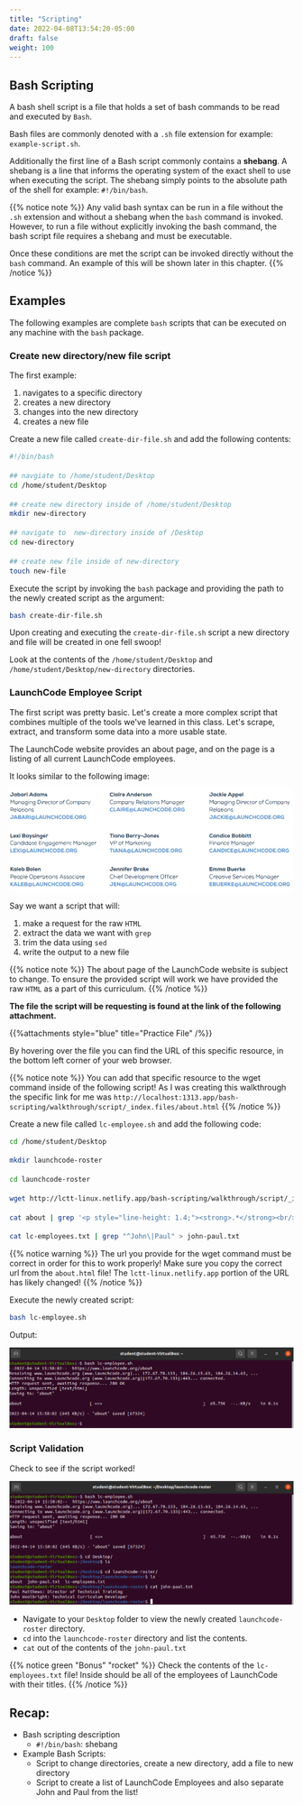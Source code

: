 ```yaml
---
title: "Scripting"
date: 2022-04-08T13:54:20-05:00
draft: false
weight: 100
---
```


## Bash Scripting

A bash shell script is a file that holds a set of bash commands to be read and executed by `Bash`.

Bash files are commonly denoted with a `.sh` file extension for example: `example-script.sh`.

Additionally the first line of a Bash script commonly contains a **shebang**. A shebang is a line that informs the operating system of the exact shell to use when executing the script. The shebang simply points to the absolute path of the shell for example: `#!/bin/bash`.

{{% notice note %}}
Any valid bash syntax can be run in a file without the `.sh` extension and without a shebang when the `bash` command is invoked. However, to run a file without explicitly invoking the bash command, the bash script file requires a shebang and must be executable. 

Once these conditions are met the script can be invoked directly without the `bash` command. An example of this will be shown later in this chapter.
{{% /notice %}}

## Examples

The following examples are complete `bash` scripts that can be executed on any machine with the `bash` package.

### Create new directory/new file script

The first example:

1. navigates to a specific directory
1. creates a new directory
1. changes into the new directory
1. creates a new file

Create a new file called `create-dir-file.sh` and add the following contents:

```bash
#!/bin/bash

## navgiate to /home/student/Desktop
cd /home/student/Desktop

## create new directory inside of /home/student/Desktop
mkdir new-directory

## navigate to  new-directory inside of /Desktop
cd new-directory

## create new file inside of new-directory
touch new-file
```

Execute the script by invoking the `bash` package and providing the path to the newly created script as the argument:

```bash
bash create-dir-file.sh
```

Upon creating and executing the `create-dir-file.sh` script a new directory and file will be created in one fell swoop!

Look at the contents of the `/home/student/Desktop` and `/home/student/Desktop/new-directory` directories.

### LaunchCode Employee Script

The first script was pretty basic. Let's create a more complex script that combines multiple of the tools we've learned in this class. Let's scrape, extract, and transform some data into a more usable state.

The LaunchCode website provides an about page, and on the page is a listing of all current LaunchCode employees.

It looks similar to the following image:

![LC about page output](pictures/lc-about.png?classes=border)

Say we want a script that will: 
1. make a request for the raw `HTML`
1. extract the data we want with `grep`
1. trim the data using `sed`
1. write the output to a new file

{{% notice note %}}
The about page of the LaunchCode website is subject to change. To ensure the provided script will work we have provided the raw `HTML` as a part of this curriculum.
{{% /notice %}}

**The file the script will be requesting is found at the link of the following attachment.**

{{%attachments style="blue" title="Practice File" /%}}

By hovering over the file you can find the URL of this specific resource, in the bottom left corner of your web browser.

{{% notice note %}}
You can add that specific resource to the wget command inside of the following script! As I was creating this walkthrough the specific link for me was `http://localhost:1313.app/bash-scripting/walkthrough/script/_index.files/about.html`
{{% /notice %}}

 Create a new file called `lc-employee.sh` and add the following code:

```bash
cd /home/student/Desktop

mkdir launchcode-roster

cd launchcode-roster

wget http://lctt-linux.netlify.app/bash-scripting/walkthrough/script/_index.files/about.html

cat about | grep '<p style="line-height: 1.4;"><strong>.*</strong><br/>.*<br/>' | sed 's/^.*<strong>//g' | sed 's/<\/strong><br\/>/: /g' | sed 's/<br\/>.*$//g' > lc-employees.txt

cat lc-employees.txt | grep "^John\|Paul" > john-paul.txt
```

{{% notice warning %}}
The url you provide for the wget command must be correct in order for this to work properly! Make sure you copy the correct url from the `about.html` file! The `lctt-linux.netlify.app` portion of the URL has likely changed!
{{% /notice %}}

Execute the newly created script: 

```bash
bash lc-employee.sh
```

Output:

![bash lc-employee.sh output](pictures/bash-lc-employee.png?classes=border)

### Script Validation

Check to see if the script worked!

![validation](pictures/validation.png?classes=border)

- Navigate to your `Desktop` folder to view the newly created `launchcode-roster` directory.
- `cd` into the `launchcode-roster` directory and list the contents.
- `cat` out of the contents of the `john-paul.txt`

{{% notice green "Bonus" "rocket" %}}
 Check the contents of the `lc-employees.txt` file! Inside should be all of the employees of LaunchCode with their titles.
{{% /notice %}}


## Recap:
- Bash scripting description
  - `#!/bin/bash`: shebang
- Example Bash Scripts:
  - Script to change directories, create a new directory, add a file to new directory
  - Script to create a list of LaunchCode Employees and also separate John and Paul from the list!
